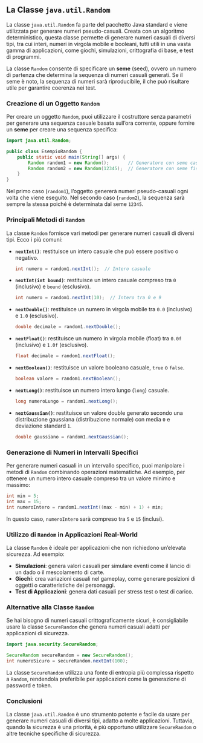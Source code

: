 ## La Classe `java.util.Random`

La classe `java.util.Random` fa parte del pacchetto Java standard e viene utilizzata per generare numeri pseudo-casuali. Creata con un algoritmo deterministico, questa classe permette di generare numeri casuali di diversi tipi, tra cui interi, numeri in virgola mobile e booleani, tutti utili in una vasta gamma di applicazioni, come giochi, simulazioni, crittografia di base, e test di programmi.

La classe `Random` consente di specificare un **seme** (seed), ovvero un numero di partenza che determina la sequenza di numeri casuali generati. Se il seme è noto, la sequenza di numeri sarà riproducibile, il che può risultare utile per garantire coerenza nei test.

### Creazione di un Oggetto `Random`

Per creare un oggetto `Random`, puoi utilizzare il costruttore senza parametri per generare una sequenza casuale basata sull’ora corrente, oppure fornire un **seme** per creare una sequenza specifica:

```java
import java.util.Random;

public class EsempioRandom {
    public static void main(String[] args) {
        Random random1 = new Random();       // Generatore con seme casuale
        Random random2 = new Random(12345);  // Generatore con seme fisso
    }
}
```

Nel primo caso (`random1`), l’oggetto genererà numeri pseudo-casuali ogni volta che viene eseguito. Nel secondo caso (`random2`), la sequenza sarà sempre la stessa poiché è determinata dal seme `12345`.

### Principali Metodi di `Random`

La classe `Random` fornisce vari metodi per generare numeri casuali di diversi tipi. Ecco i più comuni:

- **`nextInt()`**: restituisce un intero casuale che può essere positivo o negativo.

    ```java
    int numero = random1.nextInt();  // Intero casuale
    ```

- **`nextInt(int bound)`**: restituisce un intero casuale compreso tra `0` (inclusivo) e `bound` (esclusivo).

    ```java
    int numero = random1.nextInt(10);  // Intero tra 0 e 9
    ```

- **`nextDouble()`**: restituisce un numero in virgola mobile tra `0.0` (inclusivo) e `1.0` (esclusivo).

    ```java
    double decimale = random1.nextDouble();
    ```

- **`nextFloat()`**: restituisce un numero in virgola mobile (float) tra `0.0f` (inclusivo) e `1.0f` (esclusivo).

    ```java
    float decimale = random1.nextFloat();
    ```

- **`nextBoolean()`**: restituisce un valore booleano casuale, `true` o `false`.

    ```java
    boolean valore = random1.nextBoolean();
    ```

- **`nextLong()`**: restituisce un numero intero lungo (`long`) casuale.

    ```java
    long numeroLungo = random1.nextLong();
    ```

- **`nextGaussian()`**: restituisce un valore double generato secondo una distribuzione gaussiana (distribuzione normale) con media `0` e deviazione standard `1`.

    ```java
    double gaussiano = random1.nextGaussian();
    ```

### Generazione di Numeri in Intervalli Specifici

Per generare numeri casuali in un intervallo specifico, puoi manipolare i metodi di `Random` combinando operazioni matematiche. Ad esempio, per ottenere un numero intero casuale compreso tra un valore minimo e massimo:

```java
int min = 5;
int max = 15;
int numeroIntero = random1.nextInt((max - min) + 1) + min;
```

In questo caso, `numeroIntero` sarà compreso tra `5` e `15` (inclusi).

### Utilizzo di `Random` in Applicazioni Real-World

La classe `Random` è ideale per applicazioni che non richiedono un’elevata sicurezza. Ad esempio:

- **Simulazioni**: genera valori casuali per simulare eventi come il lancio di un dado o il mescolamento di carte.
- **Giochi**: crea variazioni casuali nel gameplay, come generare posizioni di oggetti o caratteristiche dei personaggi.
- **Test di Applicazioni**: genera dati casuali per stress test o test di carico.

### Alternative alla Classe `Random`

Se hai bisogno di numeri casuali crittograficamente sicuri, è consigliabile usare la classe `SecureRandom` che genera numeri casuali adatti per applicazioni di sicurezza.

```java
import java.security.SecureRandom;

SecureRandom secureRandom = new SecureRandom();
int numeroSicuro = secureRandom.nextInt(100);
```

La classe `SecureRandom` utilizza una fonte di entropia più complessa rispetto a `Random`, rendendola preferibile per applicazioni come la generazione di password e token.

### Conclusioni

La classe `java.util.Random` è uno strumento potente e facile da usare per generare numeri casuali di diversi tipi, adatto a molte applicazioni. Tuttavia, quando la sicurezza è una priorità, è più opportuno utilizzare `SecureRandom` o altre tecniche specifiche di sicurezza.